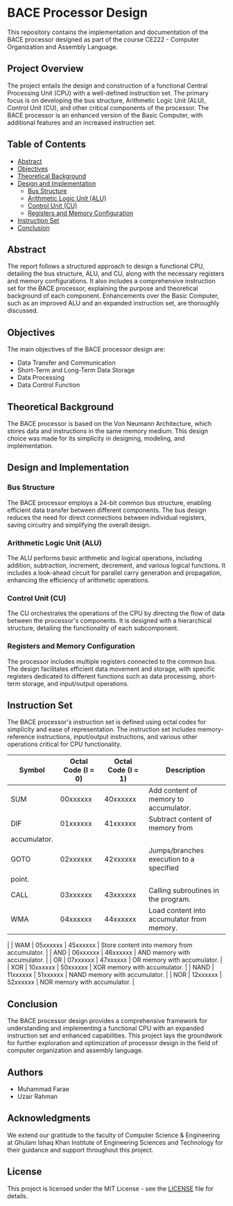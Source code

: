# BACE Processor Design

This repository contains the implementation and documentation of the BACE processor designed as 
part of the course CE222 - Computer Organization and Assembly Language.

## Project Overview

The project entails the design and construction of a functional Central Processing Unit (CPU) 
with a well-defined instruction set. The primary focus is on developing the bus structure, 
Arithmetic Logic Unit (ALU), Control Unit (CU), and other critical components of the processor. 
The BACE processor is an enhanced version of the Basic Computer, with additional features and an 
increased instruction set.

## Table of Contents

- [Abstract](#abstract)
- [Objectives](#objectives)
- [Theoretical Background](#theoretical-background)
- [Design and Implementation](#design-and-implementation)
  - [Bus Structure](#bus-structure)
  - [Arithmetic Logic Unit (ALU)](#arithmetic-logic-unit-alu)
  - [Control Unit (CU)](#control-unit-cu)
  - [Registers and Memory Configuration](#registers-and-memory-configuration)
- [Instruction Set](#instruction-set)
- [Conclusion](#conclusion)

## Abstract

The report follows a structured approach to design a functional CPU, detailing the bus 
structure, ALU, and CU, along with the necessary registers and memory configurations. It also 
includes a comprehensive instruction set for the BACE processor, explaining the purpose and 
theoretical background of each component. Enhancements over the Basic Computer, such as an 
improved ALU and an expanded instruction set, are thoroughly discussed.

## Objectives

The main objectives of the BACE processor design are:
- Data Transfer and Communication
- Short-Term and Long-Term Data Storage
- Data Processing
- Data Control Function

## Theoretical Background

The BACE processor is based on the Von Neumann Architecture, which stores data and instructions 
in the same memory medium. This design choice was made for its simplicity in designing, 
modeling, and implementation.

## Design and Implementation

### Bus Structure

The BACE processor employs a 24-bit common bus structure, enabling efficient data transfer 
between different components. The bus design reduces the need for direct connections between 
individual registers, saving circuitry and simplifying the overall design.

### Arithmetic Logic Unit (ALU)

The ALU performs basic arithmetic and logical operations, including addition, subtraction, 
increment, decrement, and various logical functions. It includes a look-ahead circuit for 
parallel carry generation and propagation, enhancing the efficiency of arithmetic operations.

### Control Unit (CU)

The CU orchestrates the operations of the CPU by directing the flow of data between the 
processor's components. It is designed with a hierarchical structure, detailing the 
functionality of each subcomponent.

### Registers and Memory Configuration

The processor includes multiple registers connected to the common bus. The design facilitates 
efficient data movement and storage, with specific registers dedicated to different functions 
such as data processing, short-term storage, and input/output operations.

## Instruction Set

The BACE processor's instruction set is defined using octal codes for simplicity and ease of 
representation. The instruction set includes memory-reference instructions, input/output 
instructions, and various other operations critical for CPU functionality.

| Symbol | Octal Code (I = 0) | Octal Code (I = 1) | Description |
|--------|--------------------|--------------------|-------------|
| SUM    | 00xxxxxx           | 40xxxxxx           | Add content of memory to accumulator. |
| DIF    | 01xxxxxx           | 41xxxxxx           | Subtract content of memory from 
accumulator. |
| GOTO   | 02xxxxxx           | 42xxxxxx           | Jumps/branches execution to a specified 
point. |
| CALL   | 03xxxxxx           | 43xxxxxx           | Calling subroutines in the program. |
| WMA    | 04xxxxxx           | 44xxxxxx           | Load content into accumulator from memory. 
|
| WAM    | 05xxxxxx           | 45xxxxxx           | Store content into memory from accumulator. 
|
| AND    | 06xxxxxx           | 46xxxxxx           | AND memory with accumulator. |
| OR     | 07xxxxxx           | 47xxxxxx           | OR memory with accumulator. |
| XOR    | 10xxxxxx           | 50xxxxxx           | XOR memory with accumulator. |
| NAND   | 11xxxxxx           | 51xxxxxx           | NAND memory with accumulator. |
| NOR    | 12xxxxxx           | 52xxxxxx           | NOR memory with accumulator. |

## Conclusion

The BACE processor design provides a comprehensive framework for understanding and implementing 
a functional CPU with an expanded instruction set and enhanced capabilities. This project lays 
the groundwork for further exploration and optimization of processor design in the field of 
computer organization and assembly language.

## Authors

- Muhammad Farae
- Uzair Rahman

## Acknowledgments

We extend our gratitude to the faculty of Computer Science & Engineering at Ghulam Ishaq Khan 
Institute of Engineering Sciences and Technology for their guidance and support throughout this 
project.

## License

This project is licensed under the MIT License - see the [LICENSE](LICENSE) file for details.

